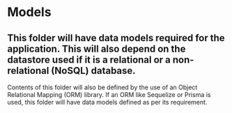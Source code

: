 # Models 
## This folder will have data models required for the application. This will also depend on the datastore used if it is a relational or a non-relational (NoSQL) database. 
Contents of this folder will also be defined by the use of an Object Relational Mapping (ORM) library. If an ORM like Sequelize or Prisma is used, this folder will have data models defined as per its requirement.